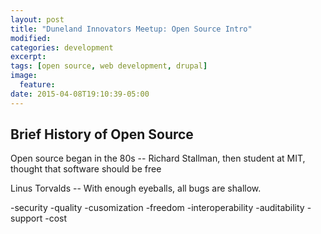 ```yaml
---
layout: post
title: "Duneland Innovators Meetup: Open Source Intro"
modified:
categories: development
excerpt:
tags: [open source, web development, drupal]
image:
  feature:
date: 2015-04-08T19:10:39-05:00
---
```


## Brief History of Open Source

Open source began in the 80s -- Richard Stallman, then student at MIT, thought that software should be free

Linus Torvalds -- With enough eyeballs, all bugs are shallow.

-security
-quality
-cusomization
-freedom
-interoperability
-auditability
-support
-cost

